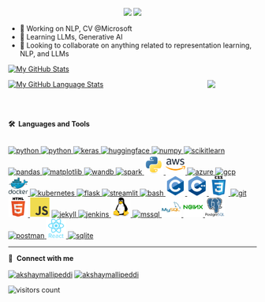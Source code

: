 <p align="center">
  <img src="https://github.com/akshaym96/akshaym96/assets/6770064/7e429b6e-a37f-4496-a6db-d3a8690fd181"/>
  <img src="https://readme-typing-svg.demolab.com?font=Fira+Code&weight=800&duration=3000&pause=1000&center=true&vCenter=true&width=440&lines=Always+learning+new+things;Machine+Learning+%7C+NLP+%7C+CV"/>
</p>

- 🔭 Working on NLP, CV @Microsoft
- 🌱 Learning LLMs, Generative AI 
- 👯 Looking to collaborate on anything related to representation learning, NLP, and LLMs



[![My GitHub Stats](https://github-readme-stats.vercel.app/api/?username=akshaym96&rank_icon=github&show_icons=true&count_private=true&theme=tokyonight)]()

<img align='right' src='https://media.giphy.com/media/bcKmIWkUMCjVm/giphy.gif' width='100"'>

[![My GitHub Language Stats](https://github-readme-stats.vercel.app/api/top-langs/?username=akshaym96&langs_count=5&theme=tokyonight)]()

  <br>
  <br>

<!-- <details>-->
  <b>🛠️&nbsp;&nbsp;Languages&nbsp;and&nbsp;Tools</b>
  <br>
  <br>
<p align="left">
    <a href="https://pytorch.org/" target="_blank"> <img src="https://upload.wikimedia.org/wikipedia/commons/1/10/PyTorch_logo_icon.svg" alt="python" width="40" height="40" /> </a>
    <a href="https://www.tensorflow.org/" target="_blank"> <img src="https://upload.wikimedia.org/wikipedia/commons/2/2d/Tensorflow_logo.svg" alt="python" width="40" height="40" /> </a>
  <a href="https://keras.io/" target="_blank"> <img src="https://upload.wikimedia.org/wikipedia/commons/thumb/a/ae/Keras_logo.svg/512px-Keras_logo.svg.png?20200317115153" alt="keras" width="40" height="40" /> </a>
  <a href="https://huggingface.co/" target="_blank"> <img src="https://huggingface.co/datasets/huggingface/brand-assets/resolve/main/hf-logo.svg" alt="huggingface" width="40" height="40" /> </a>
  <a href="https://numpy.org/" target="_blank"> <img src="https://upload.wikimedia.org/wikipedia/commons/thumb/3/31/NumPy_logo_2020.svg/512px-NumPy_logo_2020.svg.png?20200723114325" alt="numpy" width="40" height="40" /> </a>
  <a href="https://scikit-learn.org/stable/index.html" target="_blank"> <img src="https://upload.wikimedia.org/wikipedia/commons/thumb/0/05/Scikit_learn_logo_small.svg/260px-Scikit_learn_logo_small.svg.png?20180808062052" alt="scikitlearn" width="40" height="40" /> </a>
  <a href="https://pandas.pydata.org/" target="_blank"> <img src="https://upload.wikimedia.org/wikipedia/commons/thumb/e/ed/Pandas_logo.svg/512px-Pandas_logo.svg.png?20200209204934" alt="pandas" width="40" height="40" /> </a>
  <a href="https://matplotlib.org/" target="_blank"> <img src="https://upload.wikimedia.org/wikipedia/commons/thumb/8/84/Matplotlib_icon.svg/180px-Matplotlib_icon.svg.png?20150311090915" alt="matplotlib" width="40" height="40" /> </a>
  <a href="https://wandb.ai/site" target="_blank"> <img src="https://th.bing.com/th/id/R.1ded64fa498f6910ac14048a72d08032?rik=584p1nWE6p4whw&pid=ImgRaw&r=0" alt="wandb" width="40" height="40" /> </a>
  <a href="https://spark.apache.org/" target="_blank"> <img src="https://upload.wikimedia.org/wikipedia/commons/thumb/f/f3/Apache_Spark_logo.svg/512px-Apache_Spark_logo.svg.png?20210416091439" alt="spark" width="40" height="40" /> </a>
  <a href="https://www.python.org" target="_blank"> <img src="https://raw.githubusercontent.com/devicons/devicon/master/icons/python/python-original.svg" alt="python" width="40" height="40" /> </a>
  <a href="https://aws.amazon.com" target="_blank"> <img src="https://raw.githubusercontent.com/devicons/devicon/master/icons/amazonwebservices/amazonwebservices-original-wordmark.svg" alt="aws" width="40" height="40" /> </a>
  <a href="https://azure.microsoft.com/en-in/" target="_blank"> <img src="https://www.vectorlogo.zone/logos/microsoft_azure/microsoft_azure-icon.svg" alt="azure" width="40" height="40" /> </a>
  <a href="https://cloud.google.com" target="_blank"> <img src="https://www.vectorlogo.zone/logos/google_cloud/google_cloud-icon.svg" alt="gcp" width="40" height="40" /> </a>
  <a href="https://www.docker.com/" target="_blank"> <img src="https://raw.githubusercontent.com/devicons/devicon/master/icons/docker/docker-original-wordmark.svg" alt="docker" width="40" height="40" /> </a>
  <a href="https://kubernetes.io" target="_blank"> <img src="https://www.vectorlogo.zone/logos/kubernetes/kubernetes-icon.svg" alt="kubernetes" width="40" height="40" /> </a>    
  <a href="https://flask.palletsprojects.com/" target="_blank"> <img src="https://www.vectorlogo.zone/logos/pocoo_flask/pocoo_flask-icon.svg" alt="flask" width="40" height="40" /> </a>
  <a href="https://streamlit.io/" target="_blank"> <img src="https://image.pngaaa.com/798/5084798-middle.png" alt="streamlit" width="40" height="40" /> </a>
  <a href="https://www.gnu.org/software/bash/" target="_blank"> <img src="https://www.vectorlogo.zone/logos/gnu_bash/gnu_bash-icon.svg" alt="bash" width="40" height="40" /> </a>
  <a href="https://www.cprogramming.com/" target="_blank"> <img src="https://raw.githubusercontent.com/devicons/devicon/master/icons/c/c-original.svg" alt="c" width="40" height="40" /> </a>
  <a href="https://www.w3schools.com/cpp/" target="_blank"> <img src="https://raw.githubusercontent.com/devicons/devicon/master/icons/cplusplus/cplusplus-original.svg" alt="cplusplus" width="40" height="40" /> </a>
  <a href="https://www.w3schools.com/css/" target="_blank"> <img src="https://raw.githubusercontent.com/devicons/devicon/master/icons/css3/css3-original-wordmark.svg" alt="css3" width="40" height="40" /> </a>
  <a href="https://git-scm.com/" target="_blank"> <img src="https://www.vectorlogo.zone/logos/git-scm/git-scm-icon.svg" alt="git" width="40" height="40" /> </a>
  <a href="https://www.w3.org/html/" target="_blank"> <img src="https://raw.githubusercontent.com/devicons/devicon/master/icons/html5/html5-original-wordmark.svg" alt="html5" width="40" height="40" /> </a>
  <a href="https://developer.mozilla.org/en-US/docs/Web/JavaScript" target="_blank"><img src="https://raw.githubusercontent.com/devicons/devicon/master/icons/javascript/javascript-original.svg" alt="javascript" width="40" height="40" /></a>
  <a href="https://jekyllrb.com/" target="_blank"> <img src="https://www.vectorlogo.zone/logos/jekyllrb/jekyllrb-icon.svg" alt="jekyll" width="40" height="40" /> </a>
  <a href="https://www.jenkins.io" target="_blank"> <img src="https://www.vectorlogo.zone/logos/jenkins/jenkins-icon.svg" alt="jenkins" width="40" height="40" /> </a>
  <a href="https://www.linux.org/" target="_blank"> <img src="https://raw.githubusercontent.com/devicons/devicon/master/icons/linux/linux-original.svg" alt="linux" width="40" height="40" /> </a>
  <a href="https://www.microsoft.com/en-us/sql-server" target="_blank"> <img src="https://www.svgrepo.com/show/303229/microsoft-sql-server-logo.svg" alt="mssql" width="40" height="40" /> </a>
  <a href="https://www.mysql.com/" target="_blank"> <img src="https://raw.githubusercontent.com/devicons/devicon/master/icons/mysql/mysql-original-wordmark.svg" alt="mysql" width="40" height="40" /> </a>
  <a href="https://www.nginx.com" target="_blank"> <img src="https://raw.githubusercontent.com/devicons/devicon/master/icons/nginx/nginx-original.svg" alt="nginx" width="40" height="40" /> </a>
  <a href="https://www.postgresql.org" target="_blank"> <img src="https://raw.githubusercontent.com/devicons/devicon/master/icons/postgresql/postgresql-original-wordmark.svg" alt="postgresql" width="40" height="40" /> </a>
  <a href="https://postman.com" target="_blank"> <img src="https://www.vectorlogo.zone/logos/getpostman/getpostman-icon.svg" alt="postman" width="40" height="40" /> </a>
  <a href="https://reactjs.org/" target="_blank"> <img src="https://raw.githubusercontent.com/devicons/devicon/master/icons/react/react-original-wordmark.svg" alt="react" width="40" height="40" /> </a>
  <a href="https://www.sqlite.org/" target="_blank"> <img src="https://www.vectorlogo.zone/logos/sqlite/sqlite-icon.svg" alt="sqlite" width="40" height="40" /> </a>
</p>
<!--</details> -->

<hr/>

🔗 &nbsp;**Connect with me**
<p align="left">
<a href="https://www.linkedin.com/in/akshaymallipeddi" target="blank"><img align="center" src="https://raw.githubusercontent.com/rahuldkjain/github-profile-readme-generator/master/src/images/icons/Social/linked-in-alt.svg" alt="akshaymallipeddi" height="30" width="40" /></a>
<a href="https://www.instagram.com/akshay.mallipeddi" target="blank"><img align="center" src="https://raw.githubusercontent.com/rahuldkjain/github-profile-readme-generator/master/src/images/icons/Social/instagram.svg" alt="akshaymallipeddi" height="30" width="40" /></a>


![visitors count](https://visitors-by-url-pls-dont-use-this-in-your-repo.vercel.app/akshaym96-github-readme)

<!--

- ⚡ Fun fact: ...
- 🤔 I’m looking for help with ...
- 💬 Ask me about ...
-->
